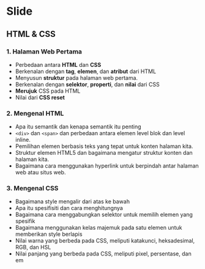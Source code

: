 # Slide

## HTML & CSS

### 1. Halaman Web Pertama
* Perbedaan antara **HTML** dan **CSS**
* Berkenalan dengan **tag**, **elemen**, dan **atribut** dari HTML
* Menyusun **struktur** pada halaman web pertama.
* Berkenalan dengan **selektor**, **properti**, dan **nilai** dari CSS
* **Merujuk** CSS pada HTML
* Nilai dari **CSS reset**

### 2. Mengenal HTML
* Apa itu semantik dan kenapa semantik itu penting
* `<div>` dan `<span>` dan perbedaan antara elemen level blok dan level inline.
* Pemilihan elemen berbasis teks yang tepat untuk konten halaman kita.
* Struktur elemen HTML5 dan bagaimana mengatur struktur konten dan halaman kita.
* Bagaimana cara menggunakan hyperlink untuk berpindah antar halaman web atau situs web.

### 3. Mengenal CSS
* Bagaimana style mengalir dari atas ke bawah
* Apa itu spesifisiti dan cara menghitungnya
* Bagaimana cara menggabungkan selektor untuk memilih elemen yang spesifik
* Bagaimana menggunakan kelas majemuk pada satu elemen untuk memberikan style berlapis
* Nilai warna yang berbeda pada CSS, meliputi katakunci, heksadesimal, RGB, dan HSL
* Nilai panjang yang berbeda pada CSS, meliputi pixel, persentase, dan em
